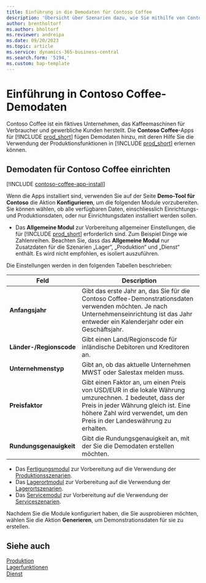 ```yaml
---
title: Einführung in die Demodaten für Contoso Coffee
description: 'Übersicht über Szenarien dazu, wie Sie mithilfe von Contoso Coffee-Demodaten die Verwendung von Produktionsfunktionen in Business Central erlernen können.'
author: brentholtorf
ms.author: bholtorf
ms.reviewer: andreipa
ms.date: 09/20/2023
ms.topic: article
ms.service: dynamics-365-business-central
ms.search.form: '5194,'
ms.custom: bap-template
---
```


# Einführung in Contoso Coffee-Demodaten

Contoso Coffee ist ein fiktives Unternehmen, das Kaffeemaschinen für Verbraucher und gewerbliche Kunden herstellt. Die **Contoso Coffee**-Apps für [!INCLUDE [prod_short](../includes/prod_short.md)] fügen Demodaten hinzu, mit deren Hilfe Sie die Verwendung der Produktionsfunktionen in [!INCLUDE [prod_short](../includes/prod_short.md)] erlernen können.  

## Demodaten für Contoso Coffee einrichten

[!INCLUDE [contoso-coffee-app-install](../includes/contoso-coffee-app-install.md)]

Wenn die Apps installiert sind, verwenden Sie auf der Seite **Demo-Tool für Contoso** die Aktion **Konfigurieren**, um die folgenden Module vorzubereiten. Sie können wählen, ob alle verfügbaren Daten, einschliesslich Einrichtungs- und Produktionsdaten, oder nur Einrichtungsdaten installiert werden sollen.

 - Das **Allgemeine Modul** zur Vorbereitung allgemeiner Einstellungen, die für [!INCLUDE [prod_short](../includes/prod_short.md)] erforderlich sind. Zum Beispiel Dinge wie Zahlenreihen. Beachten Sie, dass das **Allgemeine Modul** nur Zusatzdaten für die Szenarien „Lager“, „Produktion“ und „Dienst“ enthält. Es wird nicht empfohlen, es isoliert auszuführen.

Die Einstellungen werden in den folgenden Tabellen beschrieben:  

|Feld  |Description  |
|---------|---------|
|**Anfangsjahr** |Gibt das erste Jahr an, das Sie für die Contoso Coffee-Demonstrationsdaten verwenden möchten. Je nach Unternehmenseinrichtung ist das Jahr entweder ein Kalenderjahr oder ein Geschäftsjahr.|
|**Länder-/Regionscode**|Gibt einen Land/Regionscode für inländische Debitoren und Kreditoren an.|
|**Unternehmenstyp**    |Gibt an, ob das aktuelle Unternehmen MWST oder Salestax melden muss. |
|**Preisfaktor**     |Gibt einen Faktor an, um einen Preis von USD/EUR in die lokale Währung umzurechnen. *1* bedeutet, dass der Preis in jeder Währung gleich ist. Eine höhere Zahl wird verwendet, um den Preis in der Landeswährung zu erhalten. |
|**Rundungsgenauigkeit**  |Gibt die Rundungsgenauigkeit an, mit der Sie die Demodaten erstellen möchten.|

 - Das [Fertigungsmodul](manufacturing/contoso-coffee-manufacturing-intro.md) zur Vorbereitung auf die Verwendung der [Produktionsszenarien](manufacturing/contoso-coffee-manufacturing-intro.md#scenarios).
 - Das [Lagerortmodul](warehousing/contoso-coffee-warehousing-intro.md) zur Vorbereitung auf die Verwendung der [Lagerortszenarien](warehousing/contoso-coffee-warehousing-intro.md#scenarios).
 - Das [Servicemodul](service/contoso-coffee-service-intro.md) zur Vorbereitung auf die Verwendung der [Serviceszenarien](service/contoso-coffee-service-intro.md#scenarios).

Nachdem Sie die Module konfiguriert haben, die Sie ausprobieren möchten, wählen Sie die Aktion **Generieren**, um Demonstrationsdaten für sie zu erstellen.

## Siehe auch 

[Produktion](../production-manage-manufacturing.md)  
[Lagerfunktionen](../warehouse-manage-warehouse.md)  
[Dienst](../service-service.md)
<!-- [Projects and Jobs](../projects-manage-projects.md) -->

